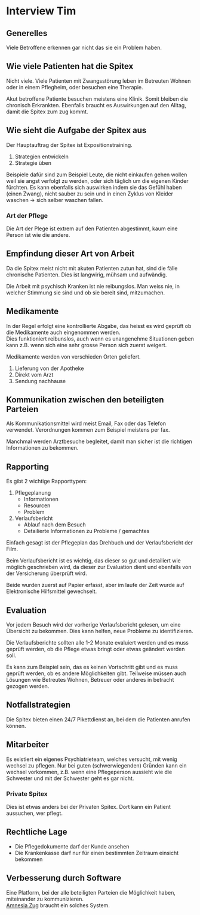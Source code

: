 # Interview Tim

## Generelles

Viele Betroffene erkennen gar nicht das sie ein Problem haben. 

## Wie viele Patienten hat die Spitex

Nicht viele. Viele Patienten mit Zwangsstörung leben im Betreuten Wohnen oder in einem Pflegheim, oder besuchen eine Therapie.  

Akut betroffene Patiente besuchen meistens eine Klinik. Somit bleiben die chronisch Erkrankten. Ebenfalls braucht es Auswirkungen auf den Alltag, damit die Spitex zum zug kommt.

## Wie sieht die Aufgabe der Spitex aus

Der Hauptauftrag der Spitex ist Expositionstraining.
1. Strategien entwickeln
2. Strategie üben

Beispiele dafür sind zum Beispiel Leute, die nicht einkaufen gehen wollen weil sie angst verfolgt zu werden, oder sich täglich um die eigenen Kinder fürchten. Es kann ebenfalls sich auswirken indem sie das Gefühl haben (einen Zwang), nicht sauber zu sein und in einen Zyklus von Kleider waschen -> sich selber waschen fallen.

### Art der Pflege

Die Art der Plege ist extrem auf den Patienten abgestimmt, kaum eine Person ist wie die andere. 

## Empfindung dieser Art von Arbeit

Da die Spitex meist nicht mit akuten Patienten zutun hat, sind die fälle chronische Patienten. Dies ist langwirig, mühsam und aufwändig.

Die Arbeit mit psychisch Kranken ist nie reibungslos. Man weiss nie, in welcher Stimmung sie sind und ob sie bereit sind, mitzumachen.

## Medikamente

In der Regel erfolgt eine kontrollierte Abgabe, das heisst es wird geprüft ob die Medikamente auch eingenommen werden.  
Dies funktioniert reibunslos, auch wenn es unangenehme Situationen geben kann z.B. wenn sich eine sehr grosse Person sich zuerst weigert.  

Medikamente werden von verschieden Orten geliefert.

1. Lieferung von der Apotheke
2. Direkt vom Arzt
3. Sendung nachhause

## Kommunikation zwischen den beteiligten Parteien

Als Kommunikationsmittel wird meist Email, Fax oder das Telefon verwendet. Verordnungen kommen zum Beispiel meistens per fax.

Manchmal werden Arztbesuche begleitet, damit man sicher ist die richtigen Informationen zu bekommen.

## Rapporting

Es gibt 2 wichtige Rapporttypen:
1. Pflegeplanung
    * Informationen
    * Resourcen
    * Problem
2. Verlaufsbericht
    * Ablauf nach dem Besuch
    * Detailierte Informationen zu Probleme / gemachtes

Einfach gesagt ist der Pflegeplan das Drehbuch und der Verlaufsbericht der Film.

Beim Verlaufsbericht ist es wichtig, das dieser so gut und detailiert wie möglich geschrieben wird, da dieser zur Evaluation dient und ebenfalls von der Versicherung überprüft wird.

Beide wurden zuerst auf Papier erfasst, aber im laufe der Zeit wurde auf Elektronische Hilfsmittel gewechselt.

## Evaluation

Vor jedem Besuch wird der vorherige Verlaufsbericht gelesen, um eine Übersicht zu bekommen. Dies kann helfen, neue Probleme zu identifizieren.  

Die Verlaufsberichte sollten alle 1-2 Monate evaluiert werden und es muss geprüft werden, ob die Pflege etwas bringt oder etwas geändert werden soll.  

Es kann zum Beispiel sein, das es keinen Vortschritt gibt und es muss geprüft werden, ob es andere Möglichkeiten gibt. Teilweise müssen auch Lösungen wie Betreutes Wohnen, Betreuer oder anderes in betracht gezogen werden.  

## Notfallstrategien

Die Spitex bieten einen 24/7 Pikettdienst an, bei dem die Patienten anrufen können.

## Mitarbeiter

Es existiert ein eigenes Psychiatrieteam, welches versucht, mit wenig wechsel zu pflegen. 
Nur bei guten (schwerwiegenden) Gründen kann ein wechsel vorkommen, z.B. wenn eine Pflegeperson aussieht wie die Schwester und mit der Schwester geht es gar nicht. 

### Private Spitex

Dies ist etwas anders bei der Privaten Spitex. Dort kann ein Patient aussuchen, wer pflegt.

## Rechtliche Lage

* Die Pflegedokumente darf der Kunde ansehen
* Die Krankenkasse darf nur für einen bestimmten Zeitraum einsicht bekommen

## Verbesserung durch Software

Eine Platform, bei der alle beteiligten Parteien die Möglichkeit haben, miteinander zu kommunizieren.  
[Amnesia Zug](http://www.amnesia-zug.ch) braucht ein solches System.
